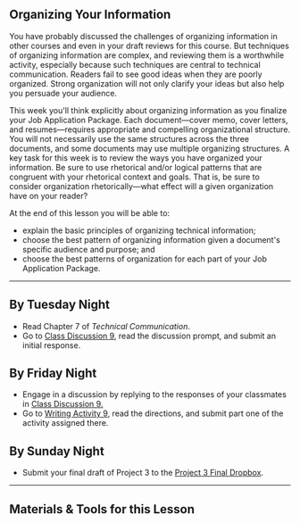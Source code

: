 ## Organizing Your Information

You have probably discussed the challenges of organizing information in other courses and even in your draft reviews for this course. But techniques of organizing information are complex, and reviewing them is a worthwhile activity, especially because such techniques are central to technical communication. Readers fail to see good ideas when they are poorly organized. Strong organization will not only clarify your ideas but also help you persuade your audience.

This week you'll think explicitly about organizing information as you finalize your Job Application Package. Each document&mdash;cover memo, cover letters, and resumes&mdash;requires appropriate and compelling organizational structure. You will not necessarily use the same structures across the three documents, and some documents may use multiple organizing structures. A key task for this week is to review the ways you have organized your information. Be sure to use rhetorical and/or logical patterns that are congruent with your rhetorical context and goals. That is, be sure to consider organization rhetorically&mdash;what effect will a given organization have on your reader?

At the end of this lesson you will be able to:

* explain the basic principles of organizing technical information;
* choose the best pattern of organizing information given a document's specific audience and purpose; and
* choose the best patterns of organization for each part of your Job Application Package.

---

## By Tuesday Night

* Read Chapter 7 of _Technical Communication_.
* Go to [Class Discussion 9][CD9], read the discussion prompt, and submit an initial response.

## By Friday Night

* Engage in a discussion by replying to the responses of your classmates in [Class Discussion 9.][CD9]
* Go to [Writing Activity 9][WA9], read the directions, and submit part one of the activity assigned there.

## By Sunday Night

* Submit your final draft of Project 3 to the [Project 3 Final Dropbox][P3FD].

---

## Materials & Tools for this Lesson

[CD9]: /section/content/default.asp?WCI=Goto&WCU=CRSCNT&MATCH=Class+Discussion+9
[WA9]: /section/content/default.asp?WCI=Goto&WCU=CRSCNT&MATCH=Writing+Activity+9
[P3FD]: /section/content/default.asp?WCI=Goto&WCU=CRSCNT&MATCH=Project+3+Final+Dropbox
